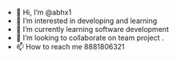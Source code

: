 - 👋 Hi, I’m @abhx1
- 👀 I’m interested in developing and learning 
- 🌱 I’m currently learning software development 
- 💞️ I’m looking to collaborate on team project .
- 📫 How to reach me 
8881806321

<!---
abhx1/abhx1 is a ✨ special ✨ repository because its `README.md` (this file) appears on your GitHub profile.
You can click the Preview link to take a look at your changes.
--->
